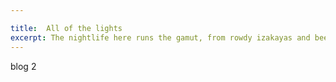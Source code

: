 ```yaml
---

title:  All of the lights
excerpt: The nightlife here runs the gamut, from rowdy izakayas and beer bars, to red-light entertainment and the infamous Robot Restaurant.
---
```


blog 2 